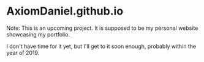 # AxiomDaniel.github.io

Note: This is an upcoming project. 
It is supposed to be my personal website showcasing my portfolio.

I don't have time for it yet, but I'll get to it soon enough, probably within the year of 2019.
